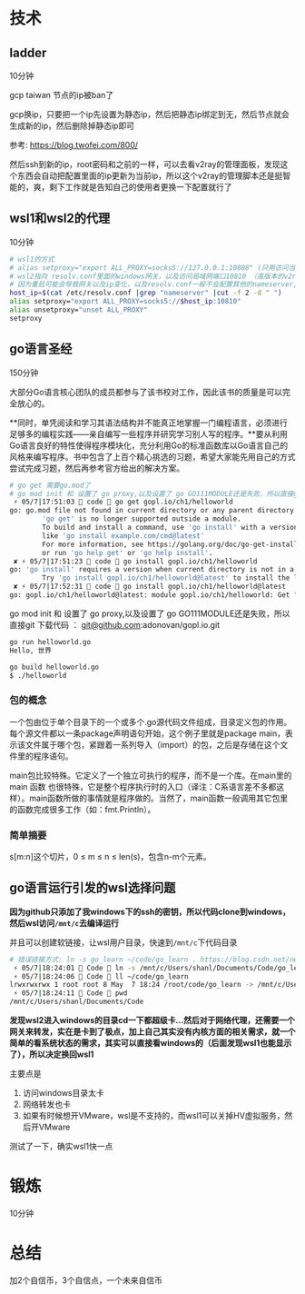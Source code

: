 # 技术
## ladder
10分钟

gcp taiwan 节点的ip被ban了

gcp换ip，只要把一个ip先设置为静态ip，然后把静态ip绑定到无，然后节点就会生成新的ip，然后删除掉静态ip即可

参考: https://blog.twofei.com/800/

然后ssh到新的ip，root密码和之前的一样，可以去看v2ray的管理面板，发现这个东西会自动把配置里面的ip更新为当前ip，所以这个v2ray的管理脚本还是挺智能的，爽，剩下工作就是告知自己的使用者更换一下配置就行了

## wsl1和wsl2的代理
10分钟
```bash
# wsl1的方式
# alias setproxy="export ALL_PROXY=socks5://127.0.0.1:10808" (只用访问当地的10808) , wsl1是和windows共用网络
# wsl2指向 resolv.conf里面的windows网关，以及访问局域网端口10810 （高版本的v2rayN），wsl2是类似虚拟机，有较完整内核
# 因为重启可能会导致网关以及ip变化，以及resolv.conf一般不会配置其他的nameserver,所以可以用如下bash获取网关
host_ip=$(cat /etc/resolv.conf |grep "nameserver" |cut -f 2 -d " ")
alias setproxy="export ALL_PROXY=socks5://$host_ip:10810"
alias unsetproxy="unset ALL_PROXY"
setproxy
```

## go语言圣经
150分钟

大部分Go语言核心团队的成员都参与了该书校对工作，因此该书的质量是可以完全放心的。

**同时，单凭阅读和学习其语法结构并不能真正地掌握一门编程语言，必须进行足够多的编程实践——亲自编写一些程序并研究学习别人写的程序。**要从利用Go语言良好的特性使得程序模块化，充分利用Go的标准函数库以Go语言自己的风格来编写程序。书中包含了上百个精心挑选的习题，希望大家能先用自己的方式尝试完成习题，然后再参考官方给出的解决方案。

```bash
# go get 需要go.mod了
# go mod init 和 设置了 go proxy,以及设置了 go GO111MODULE还是失败，所以直接git 下载代码
 ⚡ 05/7|17:51:03  code  go get gopl.io/ch1/helloworld
go: go.mod file not found in current directory or any parent directory.
        'go get' is no longer supported outside a module.
        To build and install a command, use 'go install' with a version,
        like 'go install example.com/cmd@latest'
        For more information, see https://golang.org/doc/go-get-install-deprecation
        or run 'go help get' or 'go help install'.
 ✘ ⚡ 05/7|17:51:23  code  go install gopl.io/ch1/helloworld
go: 'go install' requires a version when current directory is not in a module
        Try 'go install gopl.io/ch1/helloworld@latest' to install the latest version
 ✘ ⚡ 05/7|17:52:31  code  go install gopl.io/ch1/helloworld@latest
go: gopl.io/ch1/helloworld@latest: module gopl.io/ch1/helloworld: Get "https://goproxy.io/gopl.io/ch1/helloworld/@v/list": dial tcp: lookup goproxy.io on 172.22.128.1:53: read udp 172.22.132.78:40480->172.22.128.1:53: i/o timeout
```

go mod init 和 设置了 go proxy,以及设置了 go GO111MODULE还是失败，所以直接git 下载代码 ：  git@github.com:adonovan/gopl.io.git

```bash
go run helloworld.go
Hello, 世界

go build helloworld.go
$ ./helloworld
```

### 包的概念
一个包由位于单个目录下的一个或多个.go源代码文件组成，目录定义包的作用。每个源文件都以一条package声明语句开始，这个例子里就是package main，表示该文件属于哪个包，紧跟着一系列导入（import）的包，之后是存储在这个文件里的程序语句。

main包比较特殊。它定义了一个独立可执行的程序，而不是一个库。在main里的main 函数 也很特殊，它是整个程序执行时的入口（译注：C系语言差不多都这样）。main函数所做的事情就是程序做的。当然了，main函数一般调用其它包里的函数完成很多工作（如：fmt.Println）。


### 简单摘要
s[m:n]这个切片，0 ≤ m ≤ n ≤ len(s)，包含n-m个元素。

## go语言运行引发的wsl选择问题
**因为github只添加了我windows下的ssh的密钥，所以代码clone到windows，然后wsl访问`/mnt/c`去编译运行**

并且可以创建软链接，让wsl用户目录，快速到`/mnt/c`下代码目录

```bash
# 错误链接方式: ln -s go_learn ~/code/go_learn . https://blog.csdn.net/neve_give_up_dan/article/details/124637360
 ⚡ 05/7|18:24:01  Code  ln -s /mnt/c/Users/shanl/Documents/Code/go_learn ~/code/go_learn
 ⚡ 05/7|18:24:06  Code  ll ~/code/go_learn
lrwxrwxrwx 1 root root 8 May  7 18:24 /root/code/go_learn -> /mnt/c/Users/shanl/Documents/Code/go_learn
 ⚡ 05/7|18:24:11  Code  pwd
/mnt/c/Users/shanl/Documents/Code
```

**发现wsl2进入windows的目录cd一下都超级卡...然后对于网络代理，还需要一个网关来转发，实在是卡到了极点，加上自己其实没有内核方面的相关需求，就一个简单的看系统状态的需求，其实可以直接看windows的（后面发现wsl1也能显示了），所以决定换回wsl1**

主要点是
1. 访问windows目录太卡
2. 网络转发也卡
3. 如果有时候想开VMware，wsl是不支持的，而wsl1可以关掉HV虚拟服务，然后开VMware

测试了一下，确实wsl1快一点

# 锻炼
10分钟

# 总结
加2个自信币，3个自信点，一个未来自信币